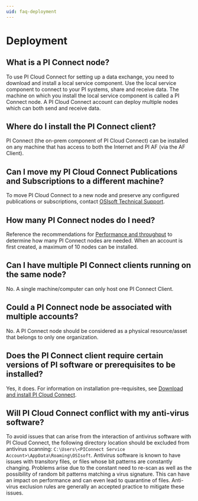 ```yaml
---
uid: faq-deployment
---
```


# Deployment

## What is a PI Connect node?

To use PI Cloud Connect for setting up a data exchange, you need to download and install a local service component. Use the local service component to connect to your PI systems, share and receive data. The machine on which you install the local service component is called a PI Connect node. A PI Cloud Connect account can deploy multiple nodes which can both send and receive data.

## Where do I install the PI Connect client?

PI Connect (the on-prem component of PI Cloud Connect) can be installed on any machine that has access to both the Internet and PI AF (via the AF Client).

## Can I move my PI Cloud Connect Publications and Subscriptions to a different machine?

To move PI Cloud Connect to a new node and preserve any configured publications or subscriptions, contact [OSIsoft Technical Support](https://my.osisoft.com).

## How many PI Connect nodes do I need?

Reference the recommendations for [Performance and throughput](xref:performance-and-throughput) to determine how many PI Connect nodes are needed. When an account is first created, a maximum of 10 nodes can be installed.

## Can I have multiple PI Connect clients running on the same node?

No. A single machine/computer can only host one PI Connect Client.

## Could a PI Connect node be associated with multiple accounts?

No. A PI Connect node should be considered as a physical resource/asset that belongs to only one organization.

## Does the PI Connect client require certain versions of PI software or prerequisites to be installed?

Yes, it does. For information on installation pre-requisites, see [Download and install PI Cloud Connect](xref:download-and-install).

## Will PI Cloud Connect conflict with my anti-virus software?

To avoid issues that can arise from the interaction of antivirus software with PI Cloud Connect, the following directory location should be excluded from antivirus scanning: `C:\Users\<PIConnect Service Account>\AppData\Roaming\OSIsoft`. Antivirus software is known to have issues with transitory files, or files whose bit patterns are constantly changing. Problems arise due to the constant need to re-scan as well as the possibility of random bit patterns matching a virus signature. This can have an impact on performance and can even lead to quarantine of files. Anti-virus exclusion rules are generally an accepted practice to mitigate these issues.
